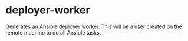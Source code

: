 # deployer-worker
Generates an Ansible deployer worker. This will be a user created on the remote machine to do all Ansible tasks.
